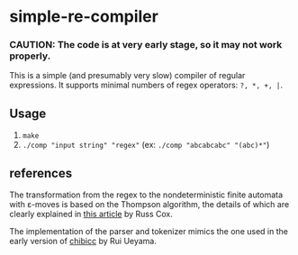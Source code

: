 # simple-re-compiler

### CAUTION: The code is at very early stage, so it may not work properly.

This is a simple (and presumably very slow) compiler of regular expressions. It supports minimal numbers of regex operators: ```?, *, +, |```.

## Usage
1. ```make```
2. ```./comp "input string" "regex"``` (ex: ```./comp "abcabcabc" "(abc)*"```)

## references
The transformation from the regex to the nondeterministic finite automata with ε-moves is based on the Thompson algorithm, the details of which are clearly explained in [this article](https://swtch.com/~rsc/regexp/regexp1.html) by Russ Cox.

The implementation of the parser and tokenizer mimics the one used in the early version of [chibicc](https://github.com/rui314/chibicc) by Rui Ueyama.
